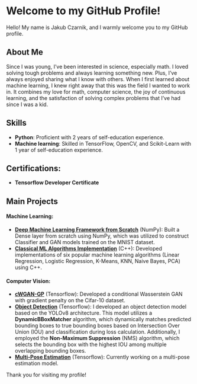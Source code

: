 # Welcome to my GitHub Profile!

Hello! My name is Jakub Czarnik, and I warmly welcome you to my GitHub profile. 

## About Me
Since I was young, I’ve been interested in science, especially math. I loved solving tough problems and always learning something new. Plus, I’ve always enjoyed sharing what I know with others. When I first learned about machine learning, I knew right away that this was the field I wanted to work in. It combines my love for math, computer science, the joy of continuous learning, and the satisfaction of solving complex problems that I’ve had since I was a kid.

## Skills
- **Python**:  Proficient with 2 years of self-education experience.
- **Machine learning**:  Skilled in TensorFlow, OpenCV, and Scikit-Learn with 1 year of self-education experience.

## Certifications:
- **Tensorflow Developer Certificate**

## Main Projects

#### Machine Learning:
- [**Deep Machine Learning Framework from Scratch**](https://github.com/JakubCzarnik/NumPy-MNIST-GAN-Classifier) (NumPy):  Built a Dense layer from scratch using NumPy, which was utilized to construct Classifier and GAN models trained on the MNIST dataset.
- [**Classical ML Algorithms Implementation**](https://github.com/JakubCzarnik/Machine-Learning-in-Cpp) (C++):  Developed implementations of six popular machine learning algorithms (Linear Regression, Logistic Regression, K-Means, KNN, Naive Bayes, PCA) using C++.

   
#### Computer Vision:
- [**cWGAN-GP**](https://github.com/JakubCzarnik/cWGAN-GP-Cifar10) (Tensorflow):  Developed a conditional Wasserstein GAN with gradient penalty on the Cifar-10 dataset.
- [**Object Detection**](https://github.com/JakubCzarnik/Object-Detection-Model-for-the-COCO2017-dataset) (Tensorflow):  I developed an object detection model based on the YOLOv8 architecture. This model utilizes a **DynamicBBoxMatcher** algorithm, which dynamically matches predicted bounding boxes to true bounding boxes based on Intersection Over Union (IOU) and classification during loss calculation. Additionally, I employed the **Non-Maximum Suppression** (NMS) algorithm, which selects the bounding box with the highest IOU among multiple overlapping bounding boxes.
- [**Multi-Pose Estimation**](https://github.com/JakubCzarnik/Pose-Estimation-for-the-COCO2017-dataset-) (Tensorflow):  Currently working on a multi-pose estimation model.



Thank you for visiting my profile!
